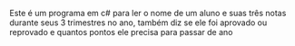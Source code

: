 Este é um programa em c# para ler o nome de um aluno e suas três notas durante seus 3 trimestres no ano, também diz se ele foi aprovado ou reprovado e quantos pontos ele precisa para passar de ano